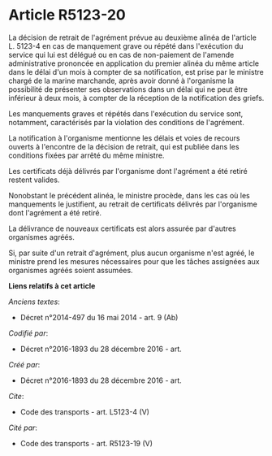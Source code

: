 # Article R5123-20

La décision de retrait de l'agrément prévue au deuxième alinéa de l'article L. 5123-4 en cas de manquement grave ou répété
dans l'exécution du service qui lui est délégué ou en cas de non-paiement de l'amende administrative prononcée en application
du premier alinéa du même article dans le délai d'un mois à compter de sa notification, est prise par le ministre chargé de
la marine marchande, après avoir donné à l'organisme la possibilité de présenter ses observations dans un délai qui ne peut
être inférieur à deux mois, à compter de la réception de la notification des griefs. 

Les manquements graves et répétés dans l'exécution du service sont, notamment, caractérisés par la violation des conditions
de l'agrément. 

La notification à l'organisme mentionne les délais et voies de recours ouverts à l'encontre de la décision de retrait, qui
est publiée dans les conditions fixées par arrêté du même ministre. 

Les certificats déjà délivrés par l'organisme dont l'agrément a été retiré restent valides. 

Nonobstant le précédent alinéa, le ministre procède, dans les cas où les manquements le justifient, au retrait de certificats
délivrés par l'organisme dont l'agrément a été retiré. 

La délivrance de nouveaux certificats est alors assurée par d'autres organismes agréés. 

Si, par suite d'un retrait d'agrément, plus aucun organisme n'est agréé, le ministre prend les mesures nécessaires pour que
les tâches assignées aux organismes agréés soient assumées.

**Liens relatifs à cet article**

_Anciens textes_:

  - Décret n°2014-497 du 16 mai 2014 - art. 9 (Ab)

_Codifié par_:

  - Décret n°2016-1893 du 28 décembre 2016 - art.

_Créé par_:

  - Décret n°2016-1893 du 28 décembre 2016 - art.

_Cite_:

  - Code des transports - art. L5123-4 (V)

_Cité par_:

  - Code des transports - art. R5123-19 (V)
